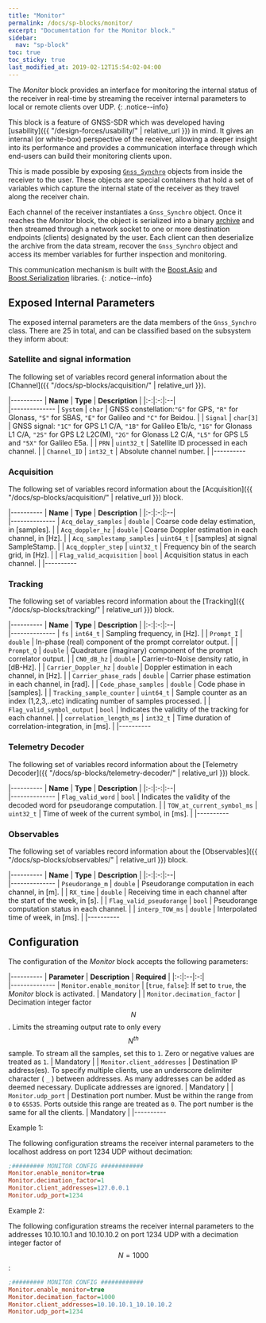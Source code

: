```yaml
---
title: "Monitor"
permalink: /docs/sp-blocks/monitor/
excerpt: "Documentation for the Monitor block."
sidebar:
  nav: "sp-block"
toc: true
toc_sticky: true
last_modified_at: 2019-02-12T15:54:02-04:00
---
```



The _Monitor_ block provides an interface for monitoring the internal status of the receiver in real-time by streaming the receiver internal parameters to local or remote clients over UDP.
{: .notice--info}

This block is a feature of GNSS-SDR which was developed having [usability]({{ "/design-forces/usability/" | relative_url }}) in mind. It gives an internal (or white-box) perspective of the receiver, allowing a deeper insight into its performance and provides a communication interface through which end-users can build their monitoring clients upon.

This is made possible by exposing [`Gnss_Synchro`](https://github.com/gnss-sdr/gnss-sdr/blob/next/src/core/system_parameters/gnss_synchro.h) objects from inside the receiver to the user. These objects are special containers that hold a set of variables which capture the internal state of the receiver as they travel along the receiver chain.

Each channel of the receiver instantiates a `Gnss_Synchro` object. Once it reaches the _Monitor_ block, the object is serialized into a binary [archive](https://www.boost.org/doc/libs/release/libs/serialization/doc/archives.html) and then streamed through a network socket to one or more destination endpoints (clients) designated by the user. Each client can then deserialize the archive from the data stream, recover the `Gnss_Synchro` object and access its member variables for further inspection and monitoring.

This communication mechanism is built with the [Boost.Asio](https://www.boost.org/doc/libs/release/libs/asio/) and [Boost.Serialization](https://www.boost.org/doc/libs/release/libs/serialization/) libraries.
{: .notice--info}

## Exposed Internal Parameters

The exposed internal parameters are the data members of the `Gnss_Synchro` class. There are 25 in total, and can be classified based on the subsystem they inform about:

### Satellite and signal information

The following set of variables record general information about the [Channel]({{ "/docs/sp-blocks/acquisition/" | relative_url }}).

|----------
|  **Name**  |  **Type** | **Description** |
|:-:|:-:|:--|    
|--------------
| `System` | `char` | GNSS constellation:`"G"` for GPS, `"R"` for Glonass, `"S"` for SBAS, `"E"` for Galileo and `"C"` for Beidou. |
| `Signal` | `char[3]` | GNSS signal: `"1C"` for GPS L1 C/A, `"1B"` for Galileo E1b/c, `"1G"` for Glonass L1 C/A, `"2S"` for GPS L2 L2C(M), `"2G"` for Glonass L2 C/A, `"L5"` for GPS L5 and `"5X"` for Galileo E5a. |
| `PRN` | `uint32_t` | Satellite ID processed in each channel. |
| `Channel_ID` | `int32_t` | Absolute channel number. |
|----------

### Acquisition

The following set of variables record information about the [Acquisition]({{ "/docs/sp-blocks/acquisition/" | relative_url }}) block.

|----------
|  **Name**  |  **Type** | **Description** |
|:-:|:-:|:--|    
|--------------
| `Acq_delay_samples` | `double` | Coarse code delay estimation, in [samples]. |
| `Acq_doppler_hz` | `double` | Coarse Doppler estimation in each channel, in [Hz]. |
| `Acq_samplestamp_samples` | `uint64_t` | [samples] at signal SampleStamp. |
| `Acq_doppler_step` | `uint32_t` | Frequency bin of the search grid, in [Hz]. |
| `Flag_valid_acquisition` | `bool` | Acquisition status in each channel. |
|----------

### Tracking

The following set of variables record information about the [Tracking]({{ "/docs/sp-blocks/tracking/" | relative_url }}) block.

|----------
|  **Name**  |  **Type** | **Description** |
|:-:|:-:|:--|    
|--------------
| `fs` | `int64_t` | Sampling frequency, in [Hz]. |
| `Prompt_I` | `double` | In-phase (real) component of the prompt correlator output. |
| `Prompt_Q` | `double` | Quadrature (imaginary) component of the prompt correlator output. |
| `CN0_dB_hz` | `double` | Carrier-to-Noise density ratio, in [dB-Hz]. |
| `Carrier_Doppler_hz` | `double` | Doppler estimation in each channel, in [Hz]. |
| `Carrier_phase_rads` | `double` | Carrier phase estimation in each channel, in [rad]. |
| `Code_phase_samples` | `double` | Code phase in [samples]. |
| `Tracking_sample_counter` | `uint64_t` | Sample counter as an index (1,2,3,..etc) indicating number of samples processed. |
| `Flag_valid_symbol_output` | `bool` | Indicates the validity of the tracking for each channel. |
| `correlation_length_ms` | `int32_t` | Time duration of correlation-integration, in [ms]. |
|----------

### Telemetry Decoder

The following set of variables record information about the [Telemetry Decoder]({{ "/docs/sp-blocks/telemetry-decoder/" | relative_url }}) block.

|----------
|  **Name**  |  **Type** | **Description** |
|:-:|:-:|:--|    
|--------------
| `Flag_valid_word` | `bool` | Indicates the validity of the decoded word for pseudorange computation. |
| `TOW_at_current_symbol_ms` | `uint32_t` | Time of week of the current symbol, in [ms]. |
|----------

### Observables

The following set of variables record information about the [Observables]({{ "/docs/sp-blocks/observables/" | relative_url }}) block.

|----------
|  **Name**  |  **Type** | **Description** |
|:-:|:-:|:--|    
|--------------
| `Pseudorange_m` | `double` | Pseudorange computation in each channel, in [m]. |
| `RX_time` | `double` | Receiving time in each channel after the start of the week, in [s]. |
| `Flag_valid_pseudorange` | `bool` | Pseudorange computation status in each channel. |
| `interp_TOW_ms` | `double` | Interpolated time of week, in [ms]. |
|----------

## Configuration

The configuration of the _Monitor_ block accepts the following parameters:

|----------
|  **Parameter**  |  **Description** | **Required** |
|:-:|:--|:-:|    
|--------------
| `Monitor.enable_monitor` | [`true`, `false`]: If set to `true`, the _Monitor_ block is activated. | Mandatory |
| `Monitor.decimation_factor` | Decimation integer factor $$ N $$. Limits the streaming output rate to only every $$ N^{th} $$ sample. To stream all the samples, set this to `1`. Zero or negative values are treated as `1`. | Mandatory |
| `Monitor.client_addresses` | Destination IP address(es). To specify multiple clients, use an underscore delimiter character ( `_` ) between addresses. As many addresses can be added as deemed necessary. Duplicate addresses are ignored. | Mandatory |
| `Monitor.udp_port` | Destination port number. Must be within the range from `0` to `65535`. Ports outside this range are treated as `0`. The port number is the same for all the clients. | Mandatory |
|----------


Example 1:

The following configuration streams the receiver internal parameters to the localhost address on port 1234 UDP without decimation:

```ini
;######### MONITOR CONFIG ############
Monitor.enable_monitor=true
Monitor.decimation_factor=1
Monitor.client_addresses=127.0.0.1
Monitor.udp_port=1234
```

Example 2:

The following configuration streams the receiver internal parameters to the addresses 10.10.10.1 and 10.10.10.2 on port 1234 UDP with a decimation integer factor of $$ N=1000 $$:

```ini
;######### MONITOR CONFIG ############
Monitor.enable_monitor=true
Monitor.decimation_factor=1000
Monitor.client_addresses=10.10.10.1_10.10.10.2
Monitor.udp_port=1234
```
